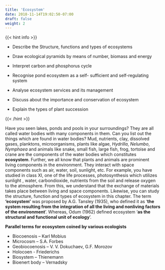 ```yaml
---
title: 'Ecosystem'
date: 2018-11-14T19:02:50-07:00
draft: false
weight: 2
---
```




{{< hint info >}}

* Describe the Structure, functions and types of ecosystems

	
* Draw ecological pyramids by means of number, biomass and energy
	
* Interpret carbon and phosphorus cycle
	

* Recognise pond ecosystem as a self- sufficient and self-regulating system
	
* Analyse ecosystem services and its management

* Discuss about the importance and conservation of ecosystem

* Explain the types of plant succession


{{< /hint >}}



Have you seen lakes, ponds and pools in your surroundings? They are all called water bodies with many components in them. Can you list out the things which are found in water bodies? Mud, nutrients, clay, dissolved gases, planktons, microorganisms, plants like algae, *Hydrilla*, *Nelumbo*, *Nymphaea* and animals like snake, small fish, large fish, frog, tortoise and crane are the components of the water bodies which constitutes **ecosystem**. Further, we all know that plants and animals are prominent living components in the environment. They interact with space components such as air, water, soil, sunlight, etc. For example, you have studied in class XI, one of the life processes, photosynthesis which utilizes sunlight , water, carbondioxide, nutrients from the soil and release oxygen to the atmosphere. From this, we understand that the exchange of materials takes place between living and space components. Likewise, you can study the structure, function and types of ecosystem in this chapter. The term **‘ecosystem’** was proposed by A.G. Tansley (1935), who defined it as ‘**the system resulting from **the** **integration of all the living and nonliving** **factors** of the environment**’. Whereas, Odum (1962) defined ecosystem ‘**as the structural and functional unit of ecology**’.


**Parallel terms for ecosystem coined by various ecologists**

* Biocoenosis – Karl Mobius
* Microcosm – S.A. Forbes
* Geobiocoenosis – V. V. Dokuchaev, G.F. Morozov
* Holocoen - Friederichs
* Biosystem – Thienemann
* Bioenert body – Vernadsky






